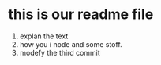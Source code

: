 # this is our readme file


1. explan the text
2. how you i node and some stoff.
3. modefy the third commit